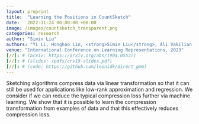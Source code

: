 ```yaml
---
layout: preprint
title:  "Learning the Positions in CountSketch"
date:   2022-11-24 00:00:00 +00:00
image: /images/countsketch_transparent.png
categories: research
author: "Simin Liu"
authors: "Yi Li, Honghao Lin, <strong>Simin Liu</strong>, Ali Vakilian, David Woodruff (alphabetical order)"
venue: "International Conference on Learning Representations, 2023"
[//]: # (arxiv: https://arxiv.org/abs/1904.05537)
[//]: # (slides: /pdfs/crv19-slides.pdf)
[//]: # (code: https://github.com/leonidk/direct_gmm)
---
```


Sketching algorithms compress data via linear transformation so that it can still be used for applications like low-rank approximation and regression. We consider if we can reduce the typical compression loss further via machine learning. We show that it is possible to learn the compression transformation from examples of data and that this effectively reduces compression loss. 
